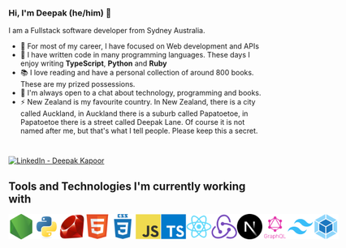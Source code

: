 ### Hi, I'm Deepak (he/him) 👋

I am a Fullstack software developer from Sydney Australia.

- 🔭 For most of my career, I have focused on Web development and APIs
- 🌱 I have written code in many programming languages. These days I enjoy writing **TypeScript**, **Python** and **Ruby**
- 📚 I love reading and have a personal collection of around 800 books. These are my prized possessions.
- 💬 I'm always open to a chat about technology, programming and books.
- ⚡ New Zealand is my favourite country. In New Zealand, there is a city called Auckland, in Auckland there is a suburb called Papatoetoe, in Papatoetoe there is a street called Deepak Lane. Of course it is not named after me, but that's what I tell people. Please keep this a secret.

<div style="margin-top:3em;">
    <a href="https://www.linkedin.com/in/kapoordeepak/">
        <img height="30" alt="LinkedIn - Deepak Kapoor" src="https://img.shields.io/badge/LinkedIn-0077B5?style=for-the-badge&logo=linkedin&logoColor=white" style="margin-right: 10px;" />
    </a>
</div>



## Tools and Technologies I'm currently working with

<div style="display:flex;">
<img src="https://github.com/devicons/devicon/blob/master/icons/nodejs/nodejs-original.svg" alt="nodejs" title="nodejs" width="50" height="50"/> 
<img src="https://github.com/devicons/devicon/blob/master/icons/python/python-original.svg" alt="Python" title="Python" width="50" height="50"/> 
<img src="https://github.com/devicons/devicon/blob/master/icons/ruby/ruby-original.svg" alt="Ruby" title="Ruby" width="50" height="50"/> 
<img src="https://github.com/devicons/devicon/blob/master/icons/html5/html5-original.svg" alt="HTML5" title="HTML5" width="50" height="50"/> 
<img src="https://github.com/devicons/devicon/blob/master/icons/css3/css3-plain-wordmark.svg" alt="CSS3" title="CSS3" width="50" height="50"/> 
<img src="https://github.com/devicons/devicon/blob/master/icons/javascript/javascript-original.svg" alt="JavaScript" title="JavaScript" width="50" height="50"/> 
<img src="https://github.com/devicons/devicon/blob/master/icons/typescript/typescript-original.svg" alt="TypeScript" title="TypeScript" width="50" height="50"/> 
<img src="https://github.com/devicons/devicon/blob/master/icons/react/react-original.svg" alt="React" title="React" width="50" height="50"/> 
<img src="https://github.com/devicons/devicon/blob/master/icons/redux/redux-original.svg" alt="Redux" title="Redux" width="50" height="50"/> 
<img src="https://github.com/devicons/devicon/blob/master/icons/nextjs/nextjs-original.svg" alt="NextJS" title="NextJS" width="50" height="50"/>
<img src="https://github.com/devicons/devicon/blob/master/icons/graphql/graphql-plain-wordmark.svg" alt="GraphQL" title="GraphQL" width="70" height="50"/>
<img src="https://github.com/devicons/devicon/blob/master/icons/tailwindcss/tailwindcss-plain.svg" alt="Tailwind Css" title="TailwindCss" width="70" height="50"/>
<img src="https://github.com/devicons/devicon/blob/master/icons/webpack/webpack-original.svg" alt="Webpack" title="Webpack" width="50" height="50"/>

</div>
